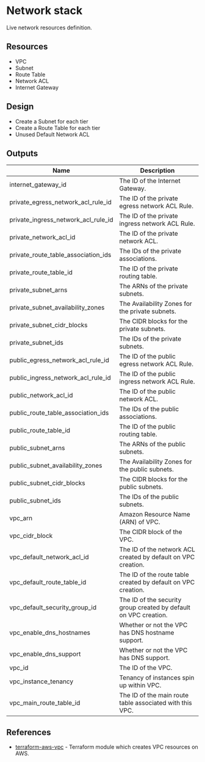 # Network stack

Live network resources definition.

## Resources

- VPC
- Subnet
- Route Table
- Network ACL
- Internet Gateway

## Design

- Create a Subnet for each tier
- Create a Route Table for each tier
- Unused Default Network ACL

## Outputs

| Name                                | Description                                                      |
| ----------------------------------- | ---------------------------------------------------------------- |
| internet_gateway_id                 | The ID of the Internet Gateway.                                  |
| private_egress_network_acl_rule_id  | The ID of the private egress network ACL Rule.                   |
| private_ingress_network_acl_rule_id | The ID of the private ingress network ACL Rule.                  |
| private_network_acl_id              | The ID of the private network ACL.                               |
| private_route_table_association_ids | The IDs of the private associations.                             |
| private_route_table_id              | The ID of the private routing table.                             |
| private_subnet_arns                 | The ARNs of the private subnets.                                 |
| private_subnet_availability_zones   | The Availability Zones for the private subnets.                  |
| private_subnet_cidr_blocks          | The CIDR blocks for the private subnets.                         |
| private_subnet_ids                  | The IDs of the private subnets.                                  |
| public_egress_network_acl_rule_id   | The ID of the public egress network ACL Rule.                    |
| public_ingress_network_acl_rule_id  | The ID of the public ingress network ACL Rule.                   |
| public_network_acl_id               | The ID of the public network ACL.                                |
| public_route_table_association_ids  | The IDs of the public associations.                              |
| public_route_table_id               | The ID of the public routing table.                              |
| public_subnet_arns                  | The ARNs of the public subnets.                                  |
| public_subnet_availability_zones    | The Availability Zones for the public subnets.                   |
| public_subnet_cidr_blocks           | The CIDR blocks for the public subnets.                          |
| public_subnet_ids                   | The IDs of the public subnets.                                   |
| vpc_arn                             | Amazon Resource Name (ARN) of VPC.                               |
| vpc_cidr_block                      | The CIDR block of the VPC.                                       |
| vpc_default_network_acl_id          | The ID of the network ACL created by default on VPC creation.    |
| vpc_default_route_table_id          | The ID of the route table created by default on VPC creation.    |
| vpc_default_security_group_id       | The ID of the security group created by default on VPC creation. |
| vpc_enable_dns_hostnames            | Whether or not the VPC has DNS hostname support.                 |
| vpc_enable_dns_support              | Whether or not the VPC has DNS support.                          |
| vpc_id                              | The ID of the VPC.                                               |
| vpc_instance_tenancy                | Tenancy of instances spin up within VPC.                         |
| vpc_main_route_table_id             | The ID of the main route table associated with this VPC.         |

## References

- [terraform-aws-vpc](https://github.com/tmknom/terraform-aws-vpc) - Terraform module which creates VPC resources on AWS.
